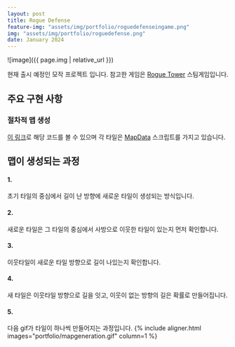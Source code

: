 ```yaml
---
layout: post
title: Rogue Defense
feature-img: "assets/img/portfolio/roguedefenseingame.png"
img: "assets/img/portfolio/roguedefense.png"
date: January 2024
---
```


![image]({{ page.img | relative_url }})

현재 출시 예정인 모작 프로젝트 입니다.
참고한 게임은 [Rogue Tower](https://store.steampowered.com/app/1843760/Rogue_Tower/) 스팀게임입니다. 

## 주요 구현 사항

### 절차적 맵 생성

[이 링크](https://github.com/Mings1027/UnityGame/blob/main/TowerDefense/Assets/Scripts/MapControl/MapManager.cs)로 해당 코드를 볼 수 있으며 각 타일은 [MapData](https://github.com/Mings1027/UnityGame/blob/main/TowerDefense/Assets/Scripts/MapControl/MapData.cs) 스크립트를 가지고 있습니다.

## 맵이 생성되는 과정

#### 1.
초기 타일의 중심에서 길이 난 방향에 새로운 타일이 생성되는 방식입니다.

#### 2.
새로운 타일은 그 타일의 중심에서 사방으로 이웃한 타일이 있는지 먼저 확인합니다.

#### 3.
이웃타일이 새로운 타일 방향으로 길이 나있는지 확인합니다.

#### 4.
새 타일은 이웃타일 방향으로 길을 잇고, 이웃이 없는 방향의 길은 확률로 만들어집니다.

#### 5.
다음 gif가 타일이 하나씩 만들어지는 과정입니다.
{% include aligner.html images="portfolio/mapgeneration.gif" column=1 %}

